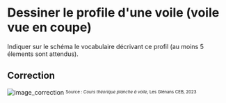 ﻿# Dessiner le profile d'une voile (voile vue en coupe)
Indiquer sur le schéma le vocabulaire décrivant ce profil (au moins 5 élements sont attendus).

## Correction
![image_correction](./images/profile_voile.png)
<sup><sub>Source : *Cours théorique planche à voile*, Les Glénans CEB, 2023 </sub></sup>
